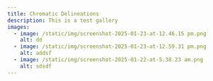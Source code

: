 ```yaml
---
title: Chromatic Delineations
description: This is a test gallery
images:
  - image: /static/img/screenshot-2025-01-23-at-12.46.15 pm.png
    alt: dd
  - image: /static/img/screenshot-2025-01-23-at-12.59.31 pm.png
    alt: addsf
  - image: /static/img/screenshot-2025-01-22-at-5.38.23 am.png
    alt: sdsdf
---
```

